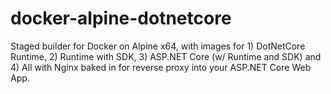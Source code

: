 # docker-alpine-dotnetcore
Staged builder for Docker on Alpine x64, with images for 1) DotNetCore Runtime, 2) Runtime with SDK, 3) ASP.NET Core (w/ Runtime and SDK) and 4) All with Nginx baked in for reverse proxy into your ASP.NET Core Web App.
